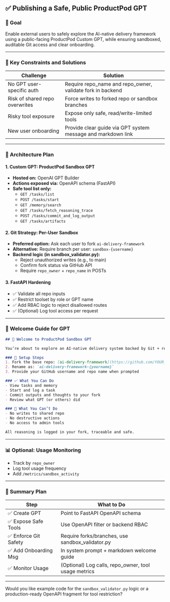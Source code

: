 ## ✅ Publishing a Safe, Public ProductPod GPT

### 🎯 Goal
Enable external users to safely explore the AI-native delivery framework using a public-facing ProductPod Custom GPT, while ensuring sandboxed, auditable Git access and clear onboarding.

---

### 🚧 Key Constraints and Solutions

| Challenge                              | Solution                                                                 |
|----------------------------------------|--------------------------------------------------------------------------|
| No GPT user-specific auth              | Require repo_name and repo_owner, validate fork in backend              |
| Risk of shared repo overwrites         | Force writes to forked repo or sandbox branches                         |
| Risky tool exposure                    | Expose only safe, read/write-limited tools                              |
| New user onboarding                    | Provide clear guide via GPT system message and markdown link            |

---

### 🔧 Architecture Plan

#### 1. Custom GPT: ProductPod Sandbox GPT
- **Hosted on:** OpenAI GPT Builder
- **Actions exposed via:** OpenAPI schema (FastAPI)
- **Safe tool list only:**
  - `GET /tasks/list`
  - `POST /tasks/start`
  - `GET /memory/search`
  - `GET /tasks/fetch_reasoning_trace`
  - `POST /tasks/commit_and_log_output`
  - `GET /tasks/artifacts`

#### 2. Git Strategy: Per-User Sandbox
- **Preferred option:** Ask each user to fork `ai-delivery-framework`
- **Alternative:** Require branch per user: `sandbox-{username}`
- **Backend logic (in sandbox_validator.py):**
  - Reject unauthorized writes (e.g., to main)
  - Confirm fork status via GitHub API
  - Require `repo_owner` + `repo_name` in POSTs

#### 3. FastAPI Hardening
- ✅ Validate all repo inputs
- ✅ Restrict toolset by role or GPT name
- ✅ Add RBAC logic to reject disallowed routes
- ✅ (Optional) Log tool access per request

---

### 📘 Welcome Guide for GPT

```markdown
## 👋 Welcome to ProductPod Sandbox GPT

You’re about to explore an AI-native delivery system backed by Git + reasoning.

### 🔧 Setup Steps
1. Fork the base repo: [ai-delivery-framework](https://github.com/YOUR_ORG/ai-delivery-framework)
2. Rename as: `ai-delivery-framework-{yourname}`
3. Provide your GitHub username and repo name when prompted

### ✅ What You Can Do
- View tasks and memory
- Start and log a task
- Commit outputs and thoughts to your fork
- Review what GPT (or others) did

### 🛑 What You Can’t Do
- No writes to shared repo
- No destructive actions
- No access to admin tools

All reasoning is logged in your fork, traceable and safe.
```

---

### 📊 Optional: Usage Monitoring
- Track by `repo_owner`
- Log tool usage frequency
- Add `/metrics/sandbox_activity`

---

### 🧪 Summary Plan

| Step                     | What to Do                                                            |
|--------------------------|-----------------------------------------------------------------------|
| ✅ Create GPT            | Point to FastAPI OpenAPI schema                                       |
| ✅ Expose Safe Tools     | Use OpenAPI filter or backend RBAC                                    |
| ✅ Enforce Git Safety    | Require forks/branches, use sandbox_validator.py                      |
| ✅ Add Onboarding Msg    | In system prompt + markdown welcome guide                             |
| ✅ Monitor Usage         | (Optional) Log calls, repo_owner, tool usage metrics                  |

---

Would you like example code for the `sandbox_validator.py` logic or a production-ready OpenAPI fragment for tool restriction?

